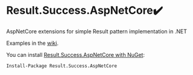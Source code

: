 # Result.Success.AspNetCore✔️
AspNetCore extensions for simple Result pattern implementation in .NET

Examples in the [wiki](https://github.com/MMaximus111/Result/wiki).

You can install [Result.Success.AspNetCore with NuGet](https://www.nuget.org/packages/Result.Success.AspNetCore):

    Install-Package Result.Success.AspNetCore